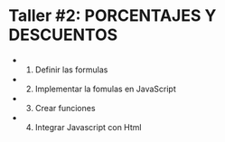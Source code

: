 # Taller #2: PORCENTAJES Y DESCUENTOS

- 1. Definir las formulas
- 2. Implementar la fomulas en JavaScript
- 3. Crear funciones
- 4. Integrar Javascript con Html